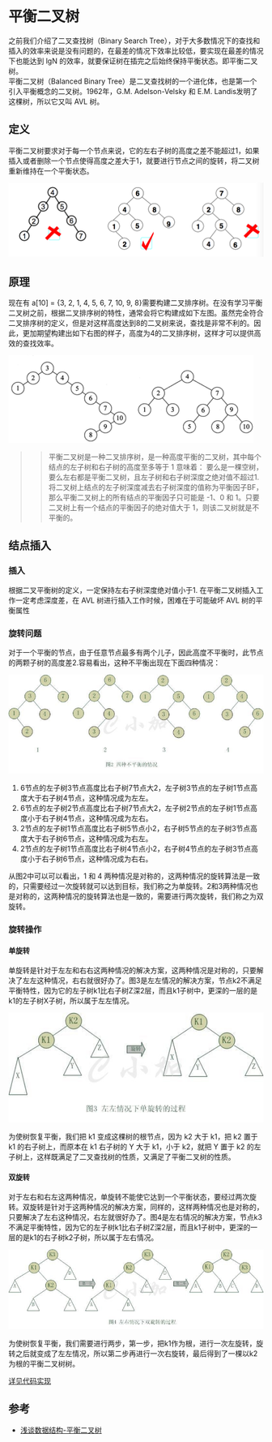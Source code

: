 # 平衡二叉树
之前我们介绍了二叉查找树（Binary Search Tree），对于大多数情况下的查找和插入的效率来说是没有问题的，在最差的情况下效率比较低，要实现在最差的情况下也能达到 lgN 的效率，就要保证树在插完之后始终保持平衡状态。即平衡二叉树。  
平衡二叉树（Balanced Binary Tree）是二叉查找树的一个进化体，也是第一个引入平衡概念的二叉树。1962年，G.M. Adelson-Velsky 和 E.M. Landis发明了这棵树，所以它又叫 AVL 树。

## 定义

平衡二叉树要求对于每一个节点来说，它的左右子树的高度之差不能超过1，如果插入或者删除一个节点使得高度之差大于1，就要进行节点之间的旋转，将二叉树重新维持在一个平衡状态。

![AVL](../images/AVL.png)

## 原理
现在有 a[10] = {3, 2, 1, 4, 5, 6, 7, 10, 9, 8}需要构建二叉排序树。在没有学习平衡二叉树之前，根据二叉排序树的特性，通常会将它构建成如下左图。虽然完全符合二叉排序树的定义，但是对这样高度达到8的二叉树来说，查找是非常不利的。因此，更加期望构建出如下右图的样子，高度为4的二叉排序树，这样才可以提供高效的查找效率。

![AVL2](../images/AVL2.png)

>> 平衡二叉树是一种二叉排序树，是一种高度平衡的二叉树，其中每个结点的左子树和右子树的高度至多等于 1 意味着：
要么是一棵空树，要么左右都是平衡二叉树，且左子树和右子树深度之绝对值不超过1. 将二叉树上结点的左子树深度减去右子树深度的值称为平衡因子BF，
那么平衡二叉树上的所有结点的平衡因子只可能是 -1、0 和 1。只要二叉树上有一个结点的平衡因子的绝对值大于 1，则该二叉树就是不平衡的。


## 结点插入

### 插入
根据二叉平衡树的定义，一定保持左右子树深度绝对值小于1. 在平衡二叉树插入工作一定考虑深度差，在 AVL 树进行插入工作时候，困难在于可能破坏 AVL 树的平衡属性

### 旋转问题
对于一个平衡的节点，由于任意节点最多有两个儿子，因此高度不平衡时，此节点的两颗子树的高度差2.容易看出，这种不平衡出现在下面四种情况：

![AVL3](../images/AVL3.jpg)

1. 6节点的左子树3节点高度比右子树7节点大2，左子树3节点的左子树1节点高度大于右子树4节点，这种情况成为左左。
2. 6节点的左子树2节点高度比右子树7节点大2，左子树2节点的左子树1节点高度小于右子树4节点，这种情况成为左右。
3. 2节点的左子树1节点高度比右子树5节点小2，右子树5节点的左子树3节点高度大于右子树6节点，这种情况成为右左。
4. 2节点的左子树1节点高度比右子树4节点小2，右子树4节点的左子树3节点高度小于右子树6节点，这种情况成为右右。

从图2中可以可以看出，1 和 4 两种情况是对称的，这两种情况的旋转算法是一致的，只需要经过一次旋转就可以达到目标，我们称之为单旋转。2和3两种情况也是对称的，这两种情况的旋转算法也是一致的，需要进行两次旋转，我们称之为双旋转。

### 旋转操作

#### 单旋转
单旋转是针对于左左和右右这两种情况的解决方案，这两种情况是对称的，只要解决了左左这种情况，右右就很好办了。图3是左左情况的解决方案，节点k2不满足平衡特性，因为它的左子树k1比右子树Z深2层，而且k1子树中，更深的一层的是k1的左子树X子树，所以属于左左情况。

![AVL3](../images/avl_xz1.jpg)

为使树恢复平衡，我们把 k1 变成这棵树的根节点，因为 k2 大于 k1，把 k2 置于 k1 的右子树上，而原本在 k1 右子树的 Y 大于 k1，小于 k2，就把 Y 置于 k2 的左子树上，这样既满足了二叉查找树的性质，又满足了平衡二叉树的性质。

#### 双旋转
对于左右和右左这两种情况，单旋转不能使它达到一个平衡状态，要经过两次旋转。双旋转是针对于这两种情况的解决方案，同样的，这样两种情况也是对称的，只要解决了左右这种情况，右左就很好办了。图4是左右情况的解决方案，节点k3不满足平衡特性，因为它的左子树k1比右子树Z深2层，而且k1子树中，更深的一层的是k1的右子树k2子树，所以属于左右情况。

![AVL3](../images/avl_xz2.jpg)

为使树恢复平衡，我们需要进行两步，第一步，把k1作为根，进行一次左旋转，旋转之后就变成了左左情况，所以第二步再进行一次右旋转，最后得到了一棵以k2为根的平衡二叉树树。

[详见代码实现](./code)

## 参考
- [浅谈数据结构-平衡二叉树](http://www.cnblogs.com/polly333/p/4798944.html)